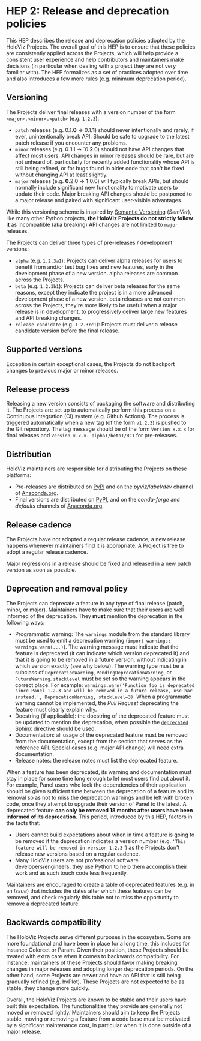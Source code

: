 # HEP 2: Release and deprecation policies

This HEP describes the release and deprecation policies adopted by the HoloViz Projects. The overall goal of this HEP is to ensure that these policies are consistently applied across the Projects, which will help provide a consistent user experience and help contributors and maintainers make decisions (in particular when dealing with a project they are not very familiar with). The HEP formalizes as a set of practices adopted over time and also introduces a few more rules (e.g. minimum deprecation period).

## Versioning

The Projects deliver final releases with a version number of the form `<major>.<minor>.<patch>` (e.g. `1.2.3`):

- `patch` releases (e.g. 0.1.**0** -> 0.1.**1**) should never intentionally and rarely, if ever, unintentionally break API. Should be safe to upgrade to the latest patch release if you encounter any problems.
- `minor` releases (e.g. 0.**1**.1 -> `0.**2**.0) should not have API changes that affect most users. API changes in minor releases should be rare, but are not unheard of, particularly for recently added functionality whose API is still being refined, or for bugs found in older code that can't be fixed without changing API at least slightly.
- `major` releases (e.g. **0**.2.0 -> **1**.0.0)  will typically break APIs, but should normally include significant new functionality to motivate users to update their code. Major breaking API changes should be postponed to a major release and paired with significant user-visible advantages.

While this versioning scheme is inspired by [Semantic Versioning](https://semver.org/) (*SemVer*), like many other Python projects, **the HoloViz Projects do not strictly follow it** as incompatible (aka breaking) API changes are not limited to `major` releases.

The Projects can deliver three types of pre-releases / development versions:

- `alpha` (e.g. `1.2.3a1`): Projects can deliver alpha releases for users to benefit from and/or test bug fixes and new features, early in the development phase of a new version. alpha releases are common across the Projects.
- `beta` (e.g. `1.2.3b1`): Projects can deliver beta releases for the same reasons, except they indicate the project is in a more advanced development phase of a new version. beta releases are not common across the Projects, they're more likely to be useful when a major release is in development, to progressively deliver large new features and API breaking changes.
- `release candidate` (e.g. `1.2.3rc1`): Projects must deliver a release candidate version before the final release.

## Supported versions

Exception in certain exceptional cases, the Projects do not backport changes to previous major or minor releases.

## Release process

Releasing a new version consists of packaging the software and distributing it. The Projects are set up to automatically perform this process on a Continuous Integration (CI) system (e.g. Github Actions). The process is triggered automatically when a new tag (of the form `v1.2.3`) is pushed to the Git repository. The tag message should be of the form `Version x.x.x` for final releases and `Version x.x.x. alpha1/beta1/RC1` for pre-releases.

## Distribution

HoloViz maintainers are responsible for distributing the Projects on these platforms:

- Pre-releases are distributed on [PyPI](https://pypi.org) and on the *pyviz/label/dev* channel of [Anaconda.org](https://anaconda.org).
- Final versions are distributed on [PyPI](https://pypi.org), and on the  *conda-forge* and *defaults* channels of [Anaconda.org](https://anaconda.org).

## Release cadence

The Projects have not adopted a regular release cadence, a new release happens whenever maintainers find it is appropriate. A Project is free to adopt a regular release cadence.

Major regressions in a release should be fixed and released in a new patch version as soon as possible.

## Deprecation and removal policy

The Projects can deprecate a feature in any type of final release (patch, minor, or major). Maintainers have to make sure that their users are well informed of the deprecation. They **must** mention the deprecation in the following ways:

- Programmatic warning: The `warnings` module from the standard library must be used to emit a deprecation warning (`import warnings; warnings.warn(...)`). The warning message must indicate that the feature is deprecated (it can indicate which version deprecated it) and that it is going to be removed in a future version, without indicating in which version exactly (see why below). The warning type must be a subclass of `DeprecationWarning`, `PendingDeprecationWarning`, or `FutureWarning`. `stacklevel` must be set so the warning appears in the correct place. For example:  `warnings.warn('Function foo is deprecated since Panel 1.2.3 and will be removed in a future release, use bar instead.', DeprecationWarning, stacklevel=3)`. When a programmatic warning cannot be implemented, the *Pull Request* deprecating the feature must clearly explain why.
- Docstring (if applicable): the docstring of the deprecated feature must be updated to mention the deprecation, when possible the [`deprecated`](https://www.sphinx-doc.org/en/master/usage/restructuredtext/directives.html#directive-deprecated) Sphinx directive should be used.
- Documentation: all usage of the deprecated feature must be removed from the documentation, except from the section that serves as the reference API. Special cases (e.g. major API change) will need extra documentation.
- Release notes: the release notes must list the deprecated feature.

When a feature has been deprecated, its warning and documentation must stay in place for some time long enough to let most users find out about it. For example, Panel users who lock the dependencies of their application should be given sufficient time between the deprecation of a feature and its removal so as not to miss the deprecation warnings and be left with broken code, once they attempt to upgrade their version of Panel to the latest. A deprecated feature **can only be removed 18 months after users have been informed of its deprecation**. This period, introduced by this HEP, factors in the facts that:

- Users cannot build expectations about when in time a feature is going to be removed if the deprecation indicates a version number (e.g. `'This feature will be removed in version 1.2.3'`) as the Projects don't release new versions based on a regular cadence.
- Many HoloViz users are not professional software developers/engineers, they use Python to help them accomplish their work and as such touch code less frequently.

Maintainers are encouraged to create a table of deprecated features (e.g. in an *Issue*) that includes the dates after which these features can be removed, and check regularly this table not to miss the opportunity to remove a deprecated feature.

## Backwards compatibility

The HoloViz Projects serve different purposes in the ecosystem. Some are more foundational and have been in place for a long time, this includes for instance Colorcet or Param. Given their position, these Projects should be treated with extra care when it comes to backwards compatibility. For instance, maintainers of these Projects should favor making breaking changes in major releases and adopting longer deprecation periods. On the other hand, some Projects are newer and have an API that is still being gradually refined (e.g. hvPlot). These Projects are not expected to be as stable, they change more quickly. 

Overall, the HoloViz Projects are known to be stable and their users have built this expectation. The functionalities they provide are generally not moved or removed lightly. Maintainers should aim to keep the Projects stable, moving or removing a feature from a code base must be motivated by a significant maintenance cost, in particular when it is done outside of a major release.
